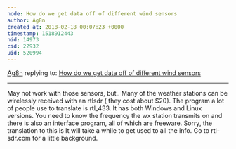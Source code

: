 ```yaml
---
node: How do we get data off of different wind sensors
author: Ag8n
created_at: 2018-02-18 00:07:23 +0000
timestamp: 1518912443
nid: 14973
cid: 22932
uid: 520994
---
```




[Ag8n](../profile/Ag8n) replying to: [How do we get data off of different wind sensors](../notes/warren/09-30-2017/how-do-we-get-data-off-of-different-wind-sensors)

----
May not work with those sensors, but.. Many of the weather stations can be wirelessly received with an rtlsdr ( they cost about $20). The program a lot of people use to translate is rtl_433.  It has both Windows and Linux versions.  You need to know the frequency the wx station transmits on and there is also an interface program, all of which are freeware.  Sorry, the translation to this is It will take a while to get used to all the info.  Go to rtl-sdr.com for a little background.